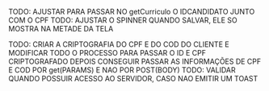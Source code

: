 TODO: AJUSTAR PARA PASSAR NO getCurriculo O IDCANDIDATO JUNTO COM O CPF
TODO: AJUSTAR O SPINNER QUANDO SALVAR, ELE SO MOSTRA NA METADE DA TELA

TODO: CRIAR A CRIPTOGRAFIA DO CPF E DO COD DO CLIENTE E MODIFICAR TODO O PROCESSO PARA PASSAR O ID E CPF CRIPTOGRAFADO 
DEPOIS CONSEGUIR PASSAR AS INFORMAÇÕES DE CPF E COD POR get(PARAMS) E NAO POR POST(BODY) 
TODO: VALIDAR QUANDO POSSUIR ACESSO AO SERVIDOR, CASO NAO EMITIR UM TOAST

